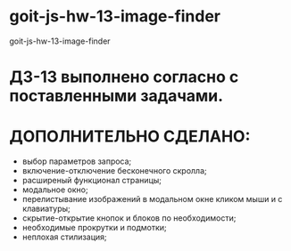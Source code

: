 # goit-js-hw-13-image-finder

goit-js-hw-13-image-finder

# ДЗ-13 выполнено согласно с поставленными задачами.

# ДОПОЛНИТЕЛЬНО СДЕЛАНО:

- выбор параметров запроса;
- включение-отключение бесконечного скролла;
- расширеный функционал страницы;
- модальное окно;
- перелистывание изображений в модальном окне кликом мыши и с клавиатуры;
- скрытие-открытие кнопок и блоков по необходимости;
- необходимые прокрутки и подмотки;
- неплохая стилизация;
